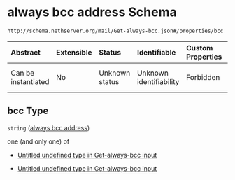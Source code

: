 # always bcc address Schema

```txt
http://schema.nethserver.org/mail/Get-always-bcc.json#/properties/bcc
```



| Abstract            | Extensible | Status         | Identifiable            | Custom Properties | Additional Properties | Access Restrictions | Defined In                                                               |
| :------------------ | :--------- | :------------- | :---------------------- | :---------------- | :-------------------- | :------------------ | :----------------------------------------------------------------------- |
| Can be instantiated | No         | Unknown status | Unknown identifiability | Forbidden         | Allowed               | none                | [Get-always-bcc.json\*](mail/Get-always-bcc.json "open original schema") |

## bcc Type

`string` ([always bcc address](get-always-bcc-properties-always-bcc-address.md))

one (and only one) of

* [Untitled undefined type in Get-always-bcc input](get-always-bcc-properties-always-bcc-address-oneof-0.md "check type definition")

* [Untitled undefined type in Get-always-bcc input](get-always-bcc-properties-always-bcc-address-oneof-1.md "check type definition")
